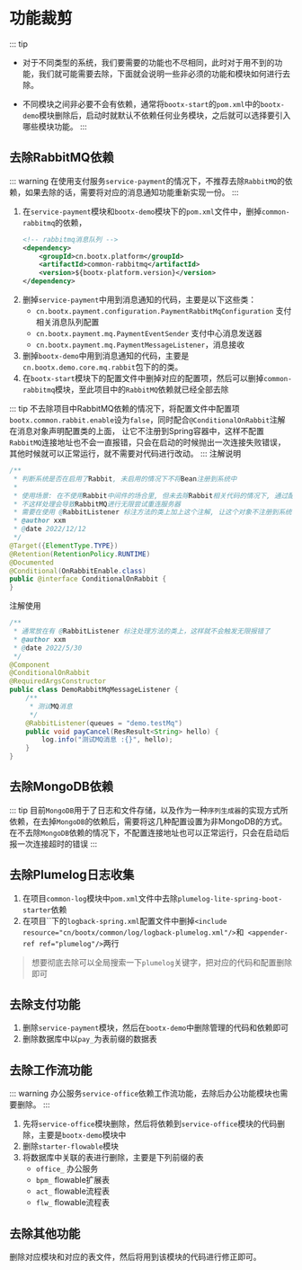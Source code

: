 # 功能裁剪
::: tip
- 对于不同类型的系统，我们要需要的功能也不尽相同，此时对于用不到的功能，我们就可能需要去除，下面就会说明一些非必须的功能和模块如何进行去除。

- 不同模块之间非必要不会有依赖，通常将`bootx-start`的`pom.xml`中的`bootx-demo`模块删除后，启动时就默认不依赖任何业务模块，之后就可以选择要引入哪些模块功能。
:::
## 去除RabbitMQ依赖
::: warning
在使用支付服务`service-payment`的情况下，不推荐去除`RabbitMQ`的依赖，如果去除的话，需要将对应的消息通知功能重新实现一份。
:::
1. 在`service-payment`模块和`bootx-demo`模块下的`pom.xml`文件中，删掉`common-rabbitmq`的依赖，
    ```xml
    <!-- rabbitmq消息队列 -->
    <dependency>
        <groupId>cn.bootx.platform</groupId>
        <artifactId>common-rabbitmq</artifactId>
        <version>${bootx-platform.version}</version>
    </dependency>
    ```
2. 删掉`service-payment`中用到消息通知的代码，主要是以下这些类：
   - `cn.bootx.payment.configuration.PaymentRabbitMqConfiguration` 支付相关消息队列配置
   - `cn.bootx.payment.mq.PaymentEventSender` 支付中心消息发送器
   - `cn.bootx.payment.mq.PaymentMessageListener`，消息接收
3. 删掉`bootx-demo`中用到消息通知的代码，主要是`cn.bootx.demo.core.mq.rabbit`包下的的类。
4. 在`bootx-start`模块下的配置文件中删掉对应的配置项，然后可以删掉`common-rabbitmq`模块，至此项目中的`RabbitMQ`依赖就已经全部去除

::: tip
不去除项目中RabbitMQ依赖的情况下，将配置文件中配置项`bootx.common.rabbit.enable`设为`false`，同时配合`@ConditionalOnRabbit`注解在消息对象声明配置类的上面，
让它不注册到Spring容器中，这样不配置`RabbitMQ`连接地址也不会一直报错，只会在启动的时候抛出一次连接失败错误，其他时候就可以正常运行，就不需要对代码进行改动。
:::
注解说明
```java
/**
 * 判断系统是否在启用了Rabbit, 未启用的情况下不将Bean注册到系统中
 *
 * 使用场景: 在不使用Rabbit中间件的场合里, 但未去除Rabbit相关代码的情况下, 通过配置文件中关闭Rabbit选项, 来实现系统的正常使用,
 * 不这样处理会导致RabbitMQ进行无限尝试重连服务器
 * 需要在使用 @RabbitListener 标注方法的类上加上这个注解, 让这个对象不注册到系统中
 * @author xxm
 * @date 2022/12/12
 */
@Target({ElementType.TYPE})
@Retention(RetentionPolicy.RUNTIME)
@Documented
@Conditional(OnRabbitEnable.class)
public @interface ConditionalOnRabbit {
}
```

注解使用
```java
/**
 * 通常放在有 @RabbitListener 标注处理方法的类上，这样就不会触发无限报错了
 * @author xxm
 * @date 2022/5/30
 */
@Component
@ConditionalOnRabbit
@RequiredArgsConstructor
public class DemoRabbitMqMessageListener {
    /**
     * 测试MQ消息
     */
    @RabbitListener(queues = "demo.testMq")
    public void payCancel(ResResult<String> hello) {
        log.info("测试MQ消息 :{}", hello);
    }
} 
```
## 去除MongoDB依赖
::: tip
目前`MongoDB`用于了日志和文件存储，以及作为一种`序列生成器`的实现方式所依赖，在去掉`MongoDB`的依赖后，需要将这几种配置设置为非MongoDB的方式。
在不去除`MongoDB`依赖的情况下，不配置连接地址也可以正常运行，只会在启动后报一次连接超时的错误
:::

## 去除Plumelog日志收集
1. 在项目`common-log`模块中`pom.xml`文件中去除`plumelog-lite-spring-boot-starter`依赖
2. 在项目``下的`logback-spring.xml`配置文件中删掉`<include resource="cn/bootx/common/log/logback-plumelog.xml"/>`和` <appender-ref ref="plumelog"/>`两行
> 想要彻底去除可以全局搜索一下`plumelog`关键字，把对应的代码和配置删除即可
## 去除支付功能
1. 删除`service-payment`模块，然后在`bootx-demo`中删除管理的代码和依赖即可
2. 删除数据库中以`pay_`为表前缀的数据表
## 去除工作流功能
::: warning
办公服务`service-office`依赖工作流功能，去除后办公功能模块也需要删除。
:::
1. 先将`service-office`模块删除，然后将依赖到`service-office`模块的代码删除，主要是`bootx-demo`模块中
2. 删除`starter-flowable`模块
3. 将数据库中关联的表进行删除，主要是下列前缀的表
   - `office_` 办公服务
   - `bpm_` flowable扩展表
   - `act_` flowable流程表
   - `flw_` flowable流程表

## 去除其他功能
删除对应模块和对应的表文件，然后将用到该模块的代码进行修正即可。